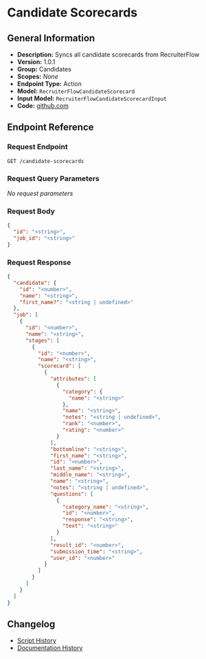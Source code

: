 <!-- BEGIN GENERATED CONTENT -->
# Candidate Scorecards

## General Information

- **Description:** Syncs all candidate scorecards from RecruiterFlow
- **Version:** 1.0.1
- **Group:** Candidates
- **Scopes:** _None_
- **Endpoint Type:** Action
- **Model:** `RecruiterFlowCandidateScorecard`
- **Input Model:** `RecruiterFlowCandidateScorecardInput`
- **Code:** [github.com](https://github.com/NangoHQ/integration-templates/tree/main/integrations/recruiterflow/actions/candidate-scorecards.ts)


## Endpoint Reference

### Request Endpoint

`GET /candidate-scorecards`

### Request Query Parameters

_No request parameters_

### Request Body

```json
{
  "id": "<string>",
  "job_id": "<string>"
}
```

### Request Response

```json
{
  "candidate": {
    "id": "<number>",
    "name": "<string>",
    "first_name?": "<string | undefined>"
  },
  "job": [
    {
      "id": "<number>",
      "name": "<string>",
      "stages": [
        {
          "id": "<number>",
          "name": "<string>",
          "scorecard": [
            {
              "attributes": [
                {
                  "category": {
                    "name": "<string>"
                  },
                  "name": "<string>",
                  "notes": "<string | undefined>",
                  "rank": "<number>",
                  "rating": "<number>"
                }
              ],
              "bottomline": "<string>",
              "first_name": "<string>",
              "id": "<number>",
              "last_name": "<string>",
              "middle_name": "<string>",
              "name": "<string>",
              "notes": "<string | undefined>",
              "questions": [
                {
                  "category_name": "<string>",
                  "id": "<number>",
                  "response": "<string>",
                  "text": "<string>"
                }
              ],
              "result_id": "<number>",
              "submission_time": "<string>",
              "user_id": "<number>"
            }
          ]
        }
      ]
    }
  ]
}
```

## Changelog

- [Script History](https://github.com/NangoHQ/integration-templates/commits/main/integrations/recruiterflow/actions/candidate-scorecards.ts)
- [Documentation History](https://github.com/NangoHQ/integration-templates/commits/main/integrations/recruiterflow/actions/candidate-scorecards.md)

<!-- END  GENERATED CONTENT -->

